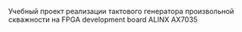 Учебный проект реализации тактового генератора произвольной скважности на FPGA development board ALINX AX7035 
